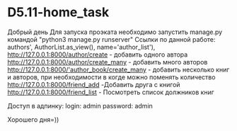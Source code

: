# D5.11-home_task
Добрый день
Для запуска проэката необходимо запустить manage.py командой "python3 manage.py runserver"
Ссылки по данной работе:
 authors', AuthorList.as_view(), name='author_list'),
http://127.0.0.1:8000/author/create - добавить одного автора
http://127.0.0.1:8000/author/create_many - добавить много авторов
http://127.0.0.1:8000/'author_book/create_many -  добавить несколько книг и авторов, при необходимости в когде можно поменять количество 
http://127.0.0.1:8000/friend_add -Добавить друга с книгой
http://127.0.0.1:8000/friend_list - Посмотреть список должников книг

Доступ в адпинку:
login: admin
password: admin

Хорошего дня=))

